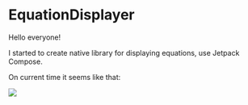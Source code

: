 # EquationDisplayer

Hello everyone!

I started to create native library for displaying equations, use Jetpack Compose.

On current time it seems like that: 

<img src="https://user-images.githubusercontent.com/107124959/173203742-56612cba-85d6-4225-9ad0-90c4701c5b36.png"/>
